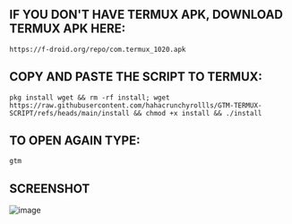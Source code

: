 ## IF YOU DON'T HAVE TERMUX APK, DOWNLOAD TERMUX APK HERE:

```
https://f-droid.org/repo/com.termux_1020.apk
```

## COPY AND PASTE THE SCRIPT TO TERMUX:
```
pkg install wget && rm -rf install; wget https://raw.githubusercontent.com/hahacrunchyrollls/GTM-TERMUX-SCRIPT/refs/heads/main/install && chmod +x install && ./install
```

## TO OPEN AGAIN TYPE:
```
gtm
```
## SCREENSHOT

![image](https://github.com/user-attachments/assets/85e5dcea-2d9f-426d-8983-4dd605cfacc3)
